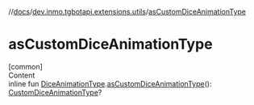 //[docs](../../index.md)/[dev.inmo.tgbotapi.extensions.utils](index.md)/[asCustomDiceAnimationType](as-custom-dice-animation-type.md)



# asCustomDiceAnimationType  
[common]  
Content  
inline fun [DiceAnimationType](../dev.inmo.tgbotapi.types.dice/-dice-animation-type/index.md).[asCustomDiceAnimationType](as-custom-dice-animation-type.md)(): [CustomDiceAnimationType](../dev.inmo.tgbotapi.types.dice/-custom-dice-animation-type/index.md)?  



